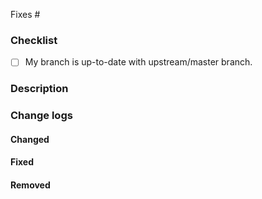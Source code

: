 <!-- Please create/claim an issue before sending a PR -->
<!-- Add issue number (Eg: fixes #123) -->

Fixes #

### Checklist
- [ ] My branch is up-to-date with upstream/master branch.

### Description
<!-- Describe about what this PR does, previous state and new state of the output -->

### Change logs

<!-- #### Added -->
<!-- Edit these points below to describe the new features added with this PR -->
<!-- - Feature 1 -->
<!-- - Feature 2 -->


#### Changed
<!-- Edit these points below to describe the changes made in existing functionality with this PR -->
<!-- - Change 1 -->
<!-- - Change 1 -->


#### Fixed
<!-- Edit these points below to describe the bug fixes made with this PR -->
<!-- - Bug 1 -->


#### Removed
<!-- Edit these points below to describe the removed features with this PR -->
<!-- - Deprecated feature 1 -->
